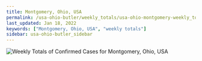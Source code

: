 ```yaml
---
title: Montgomery, Ohio, USA
permalink: /usa-ohio-butler/weekly_totals/usa-ohio-montgomery-weekly_totals.html
last_updated: Jan 18, 2022
keywords: ["Montgomery, Ohio, USA", "weekly totals"]
sidebar: usa-ohio-butler_sidebar
---
```


![Weekly Totals of Confirmed Cases for Montgomery, Ohio, USA](/covid_tracker/images/graphs/usa-ohio-montgomery-weekly_totals_graph.png)
